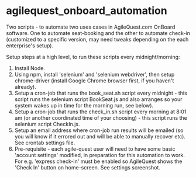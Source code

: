 # agilequest_onboard_automation
Two scripts - to automate two uses cases in AgileQuest.com OnBoard software.  One to automate seat-booking and the other to automate check-in (customized to a specific version, may need tweaks depending on the each enterprise's setup). 

Setup steps at a high level, to run these scripts every midnight/morning: 

1. Install Node.
2. Using npm, install 'selenium' and 'selenium webdriver', then setup chrome-driver (install Google Chrome browser first, if you haven't already).
3. Setup a cron-job that runs the book_seat.sh script every midnight - this script runs the selenium script BookSeat.js and also arranges so your system wakes up in time for the morning run, see below).
4. Setup a cron-job that runs the check_in.sh script every morning at 8:01 am (or another coordinated time of your choosing) - this script runs the selenium script CheckIn.js. 
5. Setup an email address where cron-job run results will be emailed (so you will know if it errored out and will be able to manually recover etc).  See crontab settings file.
5. Pre-requisite - each agile-quest user will need to have some basic 'account settings' modified, in preparation for this automation to work.  For e.g. 'express check-in' must be enabled so AgileQuest shows the 'Check In' button on home-screen.  See settings screenshot. 


